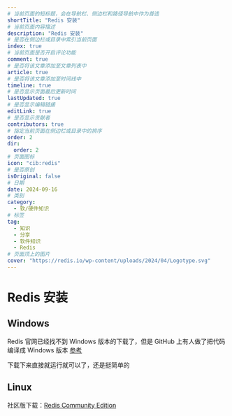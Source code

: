 ```yaml
---
# 当前页面的短标题，会在导航栏、侧边栏和路径导航中作为首选
shortTitle: "Redis 安装"
# 当前页面内容描述
description: "Redis 安装"
# 是否在侧边栏或目录中索引当前页面
index: true
# 当前页面是否开启评论功能
comment: true
# 是否将该文章添加至文章列表中
article: true
# 是否将该文章添加至时间线中
timeline: true
# 是否显示页面最后更新时间
lastUpdated: true
# 是否显示编辑链接
editLink: true
# 是否显示贡献者
contributors: true
# 指定当前页面在侧边栏或目录中的排序
order: 2
dir:
  order: 2
# 页面图标
icon: "cib:redis"
# 是否原创
isOriginal: false
# 日期
date: 2024-09-16
# 类别
category:
  - 软/硬件知识
# 标签
tag:
  - 知识
  - 分享
  - 软件知识
  - Redis
# 页面顶上的图片
cover: "https://redis.io/wp-content/uploads/2024/04/Logotype.svg"
---
```


# Redis 安装

## Windows

Redis 官网已经找不到 Windows 版本的下载了，但是 GitHub 上有人做了把代码编译成 Windows 版本
[参考](https://github.com/redis-windows/redis-windows)

下载下来直接就运行就可以了，还是挺简单的

## Linux 

社区版下载：[Redis Community Edition](https://redis.io/docs/latest/operate/oss_and_stack/install/install-redis/)
